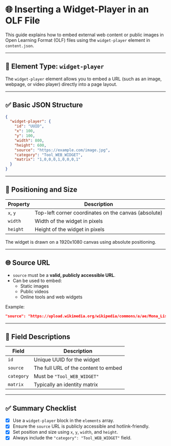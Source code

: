 # 🌐 Inserting a Widget-Player in an OLF File

This guide explains how to embed external web content or public images in Open Learning Format (OLF) files using the `widget-player` element in `content.json`.

---

## 🧩 Element Type: `widget-player`

The `widget-player` element allows you to embed a URL (such as an image, webpage, or video player) directly into a page layout.

---

## ✅ Basic JSON Structure

```json
{
  "widget-player": {
    "id": "UUID",
    "x": 100,
    "y": 100,
    "width": 800,
    "height": 600,
    "source": "https://example.com/image.jpg",
    "category": "Tool_WEB_WIDGET",
    "matrix": "1,0,0,0,1,0,0,0,1"
  }
}
```

---

## 📍 Positioning and Size

| Property | Description                                                  |
|----------|--------------------------------------------------------------|
| `x`, `y` | Top-left corner coordinates on the canvas (absolute)         |
| `width`  | Width of the widget in pixels                                |
| `height` | Height of the widget in pixels                               |

The widget is drawn on a 1920x1080 canvas using absolute positioning.

---

## 🌐 Source URL

- `source` must be a **valid, publicly accessible URL**.
- Can be used to embed:
  - Static images
  - Public videos
  - Online tools and web widgets

Example:

```json
"source": "https://upload.wikimedia.org/wikipedia/commons/a/ae/Mona_Lisa.jpg"
```

---

## 📌 Field Descriptions

| Field        | Description                                |
|--------------|--------------------------------------------|
| `id`         | Unique UUID for the widget                 |
| `source`     | The full URL of the content to embed       |
| `category`   | Must be `"Tool_WEB_WIDGET"`                |
| `matrix`     | Typically an identity matrix               |

---

## ✅ Summary Checklist

- [x] Use a `widget-player` block in the `elements` array.
- [x] Ensure the `source` URL is publicly accessible and hotlink-friendly.
- [x] Set position and size using `x`, `y`, `width`, and `height`.
- [x] Always include the `"category": "Tool_WEB_WIDGET"` field.
